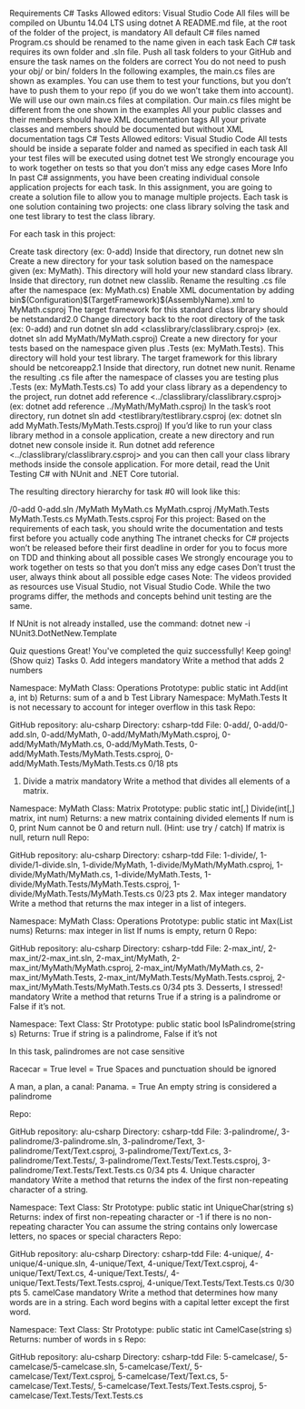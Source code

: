 Requirements
C# Tasks
Allowed editors: Visual Studio Code
All files will be compiled on Ubuntu 14.04 LTS using dotnet
A README.md file, at the root of the folder of the project, is mandatory
All default C# files named Program.cs should be renamed to the name given in each task
Each C# task requires its own folder and .sln file. Push all task folders to your GitHub and ensure the task names on the folders are correct
You do not need to push your obj/ or bin/ folders
In the following examples, the main.cs files are shown as examples. You can use them to test your functions, but you don’t have to push them to your repo (if you do we won’t take them into account). We will use our own main.cs files at compilation. Our main.cs files might be different from the one shown in the examples
All your public classes and their members should have XML documentation tags
All your private classes and members should be documented but without XML documentation tags
C# Tests
Allowed editors: Visual Studio Code
All tests should be inside a separate folder and named as specified in each task
All your test files will be executed using dotnet test
We strongly encourage you to work together on tests so that you don’t miss any edge cases
More Info
In past C# assignments, you have been creating individual console application projects for each task. In this assignment, you are going to create a solution file to allow you to manage multiple projects. Each task is one solution containing two projects: one class library solving the task and one test library to test the class library.

For each task in this project:

Create task directory (ex: 0-add)
Inside that directory, run dotnet new sln
Create a new directory for your task solution based on the namespace given (ex: MyMath). This directory will hold your new standard class library.
Inside that directory, run dotnet new classlib. Rename the resulting .cs file after the namespace (ex: MyMath.cs)
Enable XML documentation by adding <DocumentationFile>bin\$(Configuration)\$(TargetFramework)\$(AssemblyName).xml</DocumentationFile> to MyMath.csproj
The target framework for this standard class library should be netstandard2.0
Change directory back to the root directory of the task (ex: 0-add) and run dotnet sln add <classlibrary/classlibrary.csproj> (ex. dotnet sln add MyMath/MyMath.csproj)
Create a new directory for your tests based on the namespace given plus .Tests (ex: MyMath.Tests). This directory will hold your test library.
The target framework for this library should be netcoreapp2.1
Inside that directory, run dotnet new nunit. Rename the resulting .cs file after the namespace of classes you are testing plus .Tests (ex: MyMath.Tests.cs)
To add your class library as a dependency to the project, run dotnet add reference <../classlibrary/classlibrary.csproj> (ex: dotnet add reference ../MyMath/MyMath.csproj)
In the task’s root directory, run dotnet sln add <testlibrary/testlibrary.csproj (ex: dotnet sln add MyMath.Tests/MyMath.Tests.csproj)
If you’d like to run your class library method in a console application, create a new directory and run dotnet new console inside it. Run dotnet add reference <../classlibrary/classlibrary.csproj> and you can then call your class library methods inside the console application.
For more detail, read the Unit Testing C# with NUnit and .NET Core tutorial.

The resulting directory hierarchy for task #0 will look like this:

/0-add
    0-add.sln
    /MyMath
        MyMath.cs
        MyMath.csproj
    /MyMath.Tests
        MyMath.Tests.cs
        MyMath.Tests.csproj
For this project:
Based on the requirements of each task, you should write the documentation and tests first before you actually code anything
The intranet checks for C# projects won’t be released before their first deadline in order for you to focus more on TDD and thinking about all possible cases
We strongly encourage you to work together on tests so that you don’t miss any edge cases
Don’t trust the user, always think about all possible edge cases
Note: The videos provided as resources use Visual Studio, not Visual Studio Code. While the two programs differ, the methods and concepts behind unit testing are the same.

If NUnit is not already installed, use the command: dotnet new -i NUnit3.DotNetNew.Template

Quiz questions
Great! You've completed the quiz successfully! Keep going! (Show quiz)
Tasks
0. Add integers
mandatory
Write a method that adds 2 numbers

Namespace: MyMath
Class: Operations
Prototype: public static int Add(int a, int b)
Returns: sum of a and b
Test Library Namespace: MyMath.Tests
It is not necessary to account for integer overflow in this task
Repo:

GitHub repository: alu-csharp
Directory: csharp-tdd
File: 0-add/, 0-add/0-add.sln, 0-add/MyMath, 0-add/MyMath/MyMath.csproj, 0-add/MyMath/MyMath.cs, 0-add/MyMath.Tests, 0-add/MyMath.Tests/MyMath.Tests.csproj, 0-add/MyMath.Tests/MyMath.Tests.cs
0/18 pts
1. Divide a matrix
mandatory
Write a method that divides all elements of a matrix.

Namespace: MyMath
Class: Matrix
Prototype: public static int[,] Divide(int[,] matrix, int num)
Returns: a new matrix containing divided elements
If num is 0, print Num cannot be 0 and return null. (Hint: use try / catch)
If matrix is null, return null
Repo:

GitHub repository: alu-csharp
Directory: csharp-tdd
File: 1-divide/, 1-divide/1-divide.sln, 1-divide/MyMath, 1-divide/MyMath/MyMath.csproj, 1-divide/MyMath/MyMath.cs, 1-divide/MyMath.Tests, 1-divide/MyMath.Tests/MyMath.Tests.csproj, 1-divide/MyMath.Tests/MyMath.Tests.cs
0/23 pts
2. Max integer
mandatory
Write a method that returns the max integer in a list of integers.

Namespace: MyMath
Class: Operations
Prototype: public static int Max(List<int> nums)
Returns: max integer in list
If nums is empty, return 0
Repo:

GitHub repository: alu-csharp
Directory: csharp-tdd
File: 2-max_int/, 2-max_int/2-max_int.sln, 2-max_int/MyMath, 2-max_int/MyMath/MyMath.csproj, 2-max_int/MyMath/MyMath.cs, 2-max_int/MyMath.Tests, 2-max_int/MyMath.Tests/MyMath.Tests.csproj, 2-max_int/MyMath.Tests/MyMath.Tests.cs
0/34 pts
3. Desserts, I stressed!
mandatory
Write a method that returns True if a string is a palindrome or False if it’s not.

Namespace: Text
Class: Str
Prototype: public static bool IsPalindrome(string s)
Returns: True if string is a palindrome, False if it’s not

In this task, palindromes are not case sensitive

Racecar = True
level = True
Spaces and punctuation should be ignored

A man, a plan, a canal: Panama. = True
An empty string is considered a palindrome

Repo:

GitHub repository: alu-csharp
Directory: csharp-tdd
File: 3-palindrome/, 3-palindrome/3-palindrome.sln, 3-palindrome/Text, 3-palindrome/Text/Text.csproj, 3-palindrome/Text/Text.cs, 3-palindrome/Text.Tests/, 3-palindrome/Text.Tests/Text.Tests.csproj, 3-palindrome/Text.Tests/Text.Tests.cs
0/34 pts
4. Unique character
mandatory
Write a method that returns the index of the first non-repeating character of a string.

Namespace: Text
Class: Str
Prototype: public static int UniqueChar(string s)
Returns: index of first non-repeating character or -1 if there is no non-repeating character
You can assume the string contains only lowercase letters, no spaces or special characters
Repo:

GitHub repository: alu-csharp
Directory: csharp-tdd
File: 4-unique/, 4-unique/4-unique.sln, 4-unique/Text, 4-unique/Text/Text.csproj, 4-unique/Text/Text.cs, 4-unique/Text.Tests/, 4-unique/Text.Tests/Text.Tests.csproj, 4-unique/Text.Tests/Text.Tests.cs
0/30 pts
5. camelCase
mandatory
Write a method that determines how many words are in a string. Each word begins with a capital letter except the first word.

Namespace: Text
Class: Str
Prototype: public static int CamelCase(string s)
Returns: number of words in s
Repo:

GitHub repository: alu-csharp
Directory: csharp-tdd
File: 5-camelcase/, 5-camelcase/5-camelcase.sln, 5-camelcase/Text/, 5-camelcase/Text/Text.csproj, 5-camelcase/Text/Text.cs, 5-camelcase/Text.Tests/, 5-camelcase/Text.Tests/Text.Tests.csproj, 5-camelcase/Text.Tests/Text.Tests.cs
